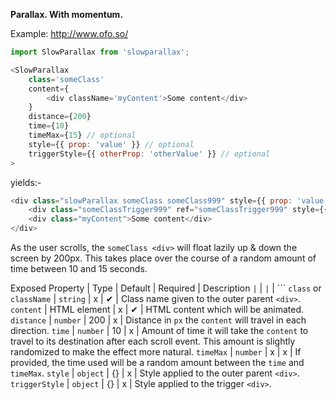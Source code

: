 **Parallax. With momentum.**

Example: http://www.ofo.so/

```js
import SlowParallax from 'slowparallax';

<SlowParallax
	class='someClass'
	content={
		<div className='myContent'>Some content</div>
	}
	distance={200}
	time={10}
	timeMax={15} // optional
	style={{ prop: 'value' }} // optional
	triggerStyle={{ otherProp: 'otherValue' }} // optional
>
```
yields:-

```js
<div class="slowParallax someClass someClass999" style={{ prop: 'value' }}>
	<div class="someClassTrigger999" ref="someClassTrigger999" style={{ otherProp: 'otherValue' }} />
	<div class="myContent">Some content</div>
</div>
```

As the user scrolls, the `someClass <div>` will float lazily up & down the screen by 200px. This takes place over the course of a random amount of time between 10 and 15 seconds.

Exposed Property | Type | Default | Required | Description
``` | ``` | ``` | ``` | ```
`class` or `className` | `string` | x |  ✔ | Class name given to the outer parent `<div>`.
`content` | HTML element | x | ✔ | HTML content which will be animated.
`distance` | `number` | 200 | x | Distance in `px` the `content` will travel in each direction.
`time` | `number` | 10 | x | Amount of time it will take the `content` to travel to its destination after each scroll event. This amount is slightly randomized to make the effect more natural.
`timeMax` | `number` | x | x | If provided, the time used will be a random amount between the `time` and `timeMax`.
`style` | `object` | {} | x | Style applied to the outer parent `<div>`.
`triggerStyle` | `object` | {} | x | Style applied to the trigger `<div>`.